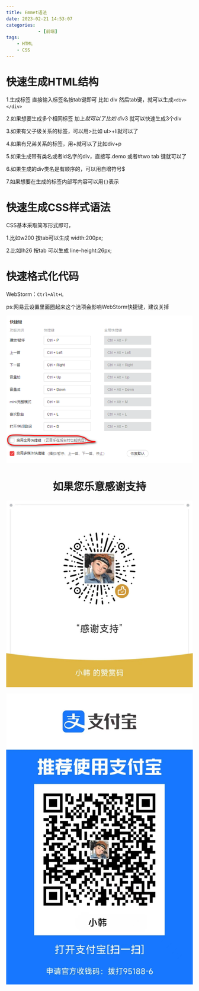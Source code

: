 ```yaml
---
title: Emmet语法
date: 2023-02-21 14:53:07
categories: 
            - [前端]
tags:
    - HTML
    - CSS   
---
```

# 快速生成HTML结构

1.生成标签 直接输入标签名按tab键即可 比如 div 然后tab键，就可以生成`<div></div>`

2.如果想要生成多个相同标签 加上*就可以了比如 div*3 就可以快速生成3个div 

3.如果有父子级关系的标签，可以用>比如 ul>+li就可以了

4.如果有兄弟关系的标签，用+就可以了比如div+p

5.如果生成带有类名或者id名字的div，直接写.demo 或者#two tab 键就可以了

6.如果生成的div类名是有顺序的，可以用自增符号$

7.如果想要在生成的标签内部写内容可以用`{}`表示

# 快速生成CSS样式语法
 
CSS基本采取简写形式即可，

1.比如w200 按tab可以生成 width:200px;

2.比如Ih26 按tab 可以生成 line-height:26px;

# 快速格式化代码
WebStorm：`Ctrl+Alt+L`

ps:网易云设置里面圈起来这个选项会影响WebStorm快捷键，建议关掉

![img](Emmet语法/01.png)


<center>

# 如果您乐意感谢支持

![img](Emmet语法/2.png)

![img](Emmet语法/3.png)



</center>